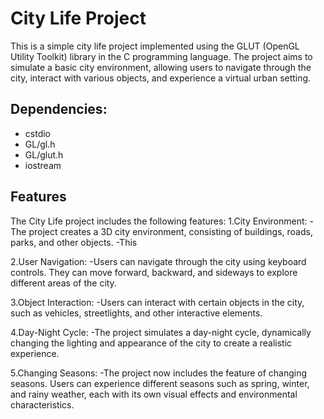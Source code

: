 # City Life Project
This is a simple city life project implemented using the GLUT (OpenGL Utility Toolkit) library in the C programming language. The project aims to simulate a basic city environment, allowing users to navigate through the city, interact with various objects, and experience a virtual urban setting.

## Dependencies:
- cstdio
- GL/gl.h
- GL/glut.h
- iostream


## Features
The City Life project includes the following features:
  1.City Environment: 
  -The project creates a 3D city environment, consisting of buildings, roads, parks, and other objects.
  -This

  2.User Navigation:
  -Users can navigate through the city using keyboard controls. They can move forward, backward, and sideways to explore different areas of the city.

  3.Object Interaction:
  -Users can interact with certain objects in the city, such as vehicles, streetlights, and other interactive elements.

  4.Day-Night Cycle:
  -The project simulates a day-night cycle, dynamically changing the lighting and appearance of the city to create a realistic experience.

  5.Changing Seasons: 
  -The project now includes the feature of changing seasons. Users can experience different seasons such as spring, winter, and rainy weather, each with its own visual effects and environmental characteristics.
